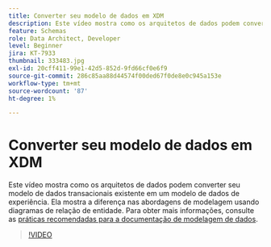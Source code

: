 ```yaml
---
title: Converter seu modelo de dados em XDM
description: Este vídeo mostra como os arquitetos de dados podem converter seu modelo de dados transacionais existente em um modelo de dados de experiência. Ela mostra a diferença nas abordagens de modelagem usando diagramas de relação de entidade.
feature: Schemas
role: Data Architect, Developer
level: Beginner
jira: KT-7933
thumbnail: 333483.jpg
exl-id: 20cff411-99e1-42d5-852d-9fd66cf0e6f9
source-git-commit: 286c85aa88d44574f00ded67f0de8e0c945a153e
workflow-type: tm+mt
source-wordcount: '87'
ht-degree: 1%

---
```


# Converter seu modelo de dados em XDM

Este vídeo mostra como os arquitetos de dados podem converter seu modelo de dados transacionais existente em um modelo de dados de experiência. Ela mostra a diferença nas abordagens de modelagem usando diagramas de relação de entidade. Para obter mais informações, consulte as [práticas recomendadas para a documentação de modelagem de dados](https://experienceleague.adobe.com/docs/experience-platform/xdm/schema/best-practices.html?lang=pt-BR).

>[!VIDEO](https://video.tv.adobe.com/v/333483?learn=on&enablevpops)

